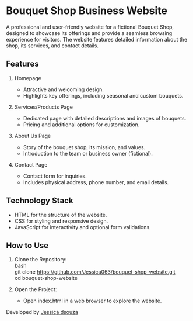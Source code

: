 # Bouquet Shop Business Website  

A professional and user-friendly website for a fictional Bouquet Shop, designed to showcase its offerings and provide a seamless browsing experience for visitors. The website features detailed information about the shop, its services, and contact details.  

## Features 

1. Homepage 
   - Attractive and welcoming design.  
   - Highlights key offerings, including seasonal and custom bouquets.  

2. Services/Products Page  
   - Dedicated page with detailed descriptions and images of bouquets.  
   - Pricing and additional options for customization.  

3. About Us Page  
   - Story of the bouquet shop, its mission, and values.  
   - Introduction to the team or business owner (fictional).  

4. Contact Page 
   - Contact form for inquiries.  
   - Includes physical address, phone number, and email details.  

## Technology Stack  

- HTML for the structure of the website.  
- CSS for styling and responsive design.  
- JavaScript for interactivity and optional form validations.  

## How to Use  

1. Clone the Repository:  
   bash  
   git clone https://github.com/Jessica063/bouquet-shop-website.git  
   cd bouquet-shop-website  
     

2. Open the Project:  
   - Open index.html in a web browser to explore the website.  

Developed by [Jessica dsouza](https://github.com/Jessica063)
